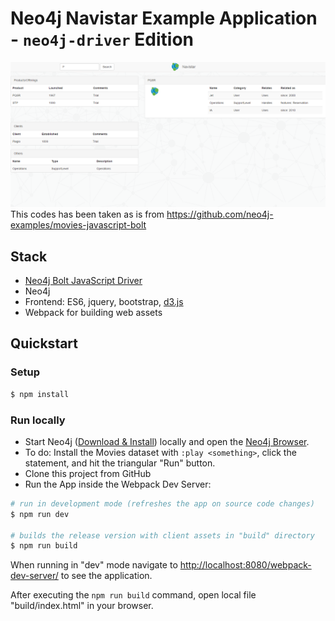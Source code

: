 # Neo4j Navistar Example Application - `neo4j-driver` Edition

![image of application](./img/demo.png)
This codes has been taken as is from https://github.com/neo4j-examples/movies-javascript-bolt
## Stack

* [Neo4j Bolt JavaScript Driver](https://github.com/neo4j/neo4j-javascript-driver)
* Neo4j
* Frontend: ES6, jquery, bootstrap, [d3.js](http://d3js.org/)
* Webpack for building web assets

## Quickstart

### Setup

```bash
$ npm install
```

### Run locally

* Start Neo4j ([Download & Install](http://neo4j.com/download)) locally and open the [Neo4j Browser](http://localhost:7474). 
* To do: Install the Movies dataset with `:play <something>`, click the statement, and hit the triangular "Run" button.
* Clone this project from GitHub
* Run the App inside the Webpack Dev Server:

```bash
# run in development mode (refreshes the app on source code changes)
$ npm run dev

# builds the release version with client assets in "build" directory
$ npm run build
```

When running in "dev" mode navigate to [http://localhost:8080/webpack-dev-server/](http://localhost:8080/webpack-dev-server/) to see the application.

After executing the `npm run build` command,  open local file "build/index.html" in your browser.
